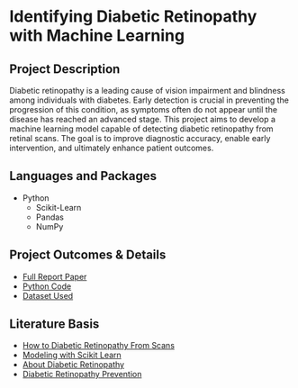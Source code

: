 # Identifying Diabetic Retinopathy with Machine Learning

## Project Description
Diabetic retinopathy is a leading cause of vision impairment and blindness among individuals with diabetes. Early detection is crucial in preventing the progression of this condition, as symptoms often do not appear until the disease has reached an advanced stage. This project aims to develop a machine learning model capable of detecting diabetic retinopathy from retinal scans. The goal is to improve diagnostic accuracy, enable early intervention, and ultimately enhance patient outcomes.

## Languages and Packages
* Python
  - Scikit-Learn
  - Pandas
  - NumPy
 
## Project Outcomes & Details 
* [Full Report Paper](https://github.com/kcurro1/Identifying-Diabetic-Retinopathy-with-Machine-Learning/blob/main/MachineLearningDRProject.py)
* [Python Code](https://github.com/kcurro1/Identifying-Diabetic-Retinopathy-with-Machine-Learning/blob/main/Machine%20Learning%20Diabetic%20Retinopathy%20Report.pdf)
* [Dataset Used](https://www.kaggle.com/competitions/diabetic-retinopathy-detection/data)

## Literature Basis

* [How to Diabetic Retinopathy From Scans](https://retinography.org/proliferative-diabetic-retinopathy/)
* [Modeling with Scikit Learn](https://scikit-learn.org/stable/)
* [About Diabetic Retinopathy](https://www.mayoclinic.org/diseases-conditions/diabetic-retinopathy/symptoms-causes/syc-20371611)
* [Diabetic Retinopathy Prevention](https://www.akillilazergozmerkezi.com/en/diabetic-retinopathy-disease/)

